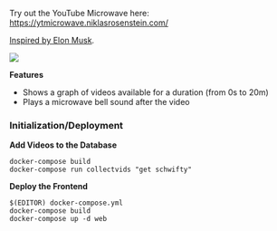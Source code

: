 
Try out the YouTube Microwave here: https://ytmicrowave.niklasrosenstein.com/

[Inspired by Elon Musk](https://twitter.com/BoredElonMusk/status/539467221740040192).

<img align="center" src="https://i.imgur.com/nBXaFsC.png">

__Features__

* Shows a graph of videos available for a duration (from 0s to 20m)
* Plays a microwave bell sound after the video

### Initialization/Deployment

__Add Videos to the Database__

    docker-compose build
    docker-compose run collectvids "get schwifty"

__Deploy the Frontend__

    $(EDITOR) docker-compose.yml
    docker-compose build
    docker-compose up -d web
